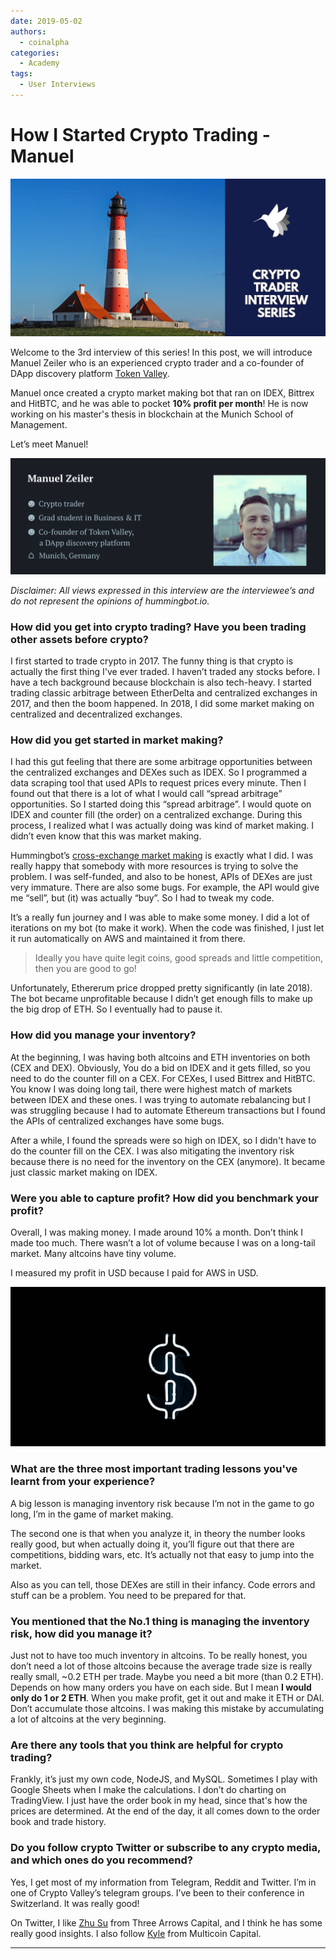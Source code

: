 ```yaml
---
date: 2019-05-02
authors:
  - coinalpha
categories:
  - Academy
tags:
  - User Interviews
---
```



# How I Started Crypto Trading - Manuel

![cover](cover.png)


Welcome to the 3rd interview of this series! In this post, we will introduce Manuel Zeiler who is an experienced crypto trader and a co-founder of DApp discovery platform [Token Valley](https://www.tokenvalley.com/).

Manuel once created a crypto market making bot that ran on IDEX, Bittrex and HitBTC, and he was able to pocket **10% profit per month**! He is now working on his master's thesis in blockchain at the Munich School of Management.

Let’s meet Manuel!

![Manuel Zeiler](./image1.png)

*Disclaimer: All views expressed in this interview are the interviewee’s and do not represent the opinions of hummingbot.io.*

### How did you get into crypto trading? Have you been trading other assets before crypto?

I first started to trade crypto in 2017. The funny thing is that crypto is actually the first thing I've ever traded. I haven’t traded any stocks before. I have a tech background because blockchain is also tech-heavy. I started trading classic arbitrage between EtherDelta and centralized exchanges in 2017, and then the boom happened. In 2018, I did some market making on centralized and decentralized exchanges.

<!-- more -->

### How did you get started in market making?

I had this gut feeling that there are some arbitrage opportunities between the centralized exchanges and DEXes such as IDEX. So I programmed a data scraping tool that used APIs to request prices every minute. Then I found out that there is a lot of what I would call “spread arbitrage” opportunities. So I started doing this “spread arbitrage”. I would quote on IDEX and counter fill (the order) on a centralized exchange. During this process, I realized what I was actually doing was kind of market making. I didn’t even know that this was market making.

Hummingbot’s [cross-exchange market making](../../../strategies/cross-exchange-market-making.md) is exactly what I did. I was really happy that somebody with more resources is trying to solve the problem. I was self-funded, and also to be honest, APIs of DEXes are just very immature. There are also some bugs. For example, the API would give me “sell”, but (it) was actually “buy”. So I had to tweak my code.

It’s a really fun journey and I was able to make some money. I did a lot of iterations on my bot (to make it work). When the code was finished, I just let it run automatically on AWS and maintained it from there.

> Ideally you have quite legit coins, good spreads and little competition, then you are good to go!

Unfortunately, Ethererum price dropped pretty significantly (in late 2018). The bot became unprofitable because I didn’t get enough fills to make up the big drop of ETH. So I eventually had to pause it.

### How did you manage your inventory?

At the beginning, I was having both altcoins and ETH inventories on both (CEX and DEX). Obviously, You do a bid on IDEX and it gets filled, so you need to do the counter fill on a CEX. For CEXes, I used Bittrex and HitBTC. You know I was doing long tail, there were highest match of markets between IDEX and these ones. I was trying to automate rebalancing but I was struggling because I had to automate Ethereum transactions but I found the APIs of centralized exchanges have some bugs.

After a while, I found the spreads were so high on IDEX, so I didn't have to do the counter fill on the CEX. I was also mitigating the inventory risk because there is no need for the inventory on the CEX (anymore). It became just classic market making on IDEX.

### Were you able to capture profit? How did you benchmark your profit?

Overall, I was making money. I made around 10% a month. Don’t think I made too much. There wasn’t a lot of volume because I was on a long-tail market. Many altcoins have tiny volume.

I measured my profit in USD because I paid for AWS in USD.

![Image](./image2.jpeg)

### What are the three most important trading lessons you've learnt from your experience?

A big lesson is managing inventory risk because I’m not in the game to go long, I’m in the game of market making.

The second one is that when you analyze it, in theory the number looks really good, but when actually doing it, you’ll figure out that there are competitions, bidding wars, etc. It’s actually not that easy to jump into the market.

Also as you can tell, those DEXes are still in their infancy. Code errors and stuff can be a problem. You need to be prepared for that.

### You mentioned that the No.1 thing is managing the inventory risk, how did you manage it?

Just not to have too much inventory in altcoins. To be really honest, you don’t need a lot of those altcoins because the average trade size is really really small, ~0.2 ETH per trade. Maybe you need a bit more (than 0.2 ETH). Depends on how many orders you have on each side. But I mean **I would only do 1 or 2 ETH**. When you make profit, get it out and make it ETH or DAI. Don’t accumulate those altcoins. I was making this mistake by accumulating a lot of altcoins at the very beginning.

### Are there any tools that you think are helpful for crypto trading?

Frankly, it’s just my own code, NodeJS, and MySQL. Sometimes I play with Google Sheets when I make the calculations. I don’t do charting on TradingView. I just have the order book in my head, since that's how the prices are determined. At the end of the day, it all comes down to the order book and trade history.

### Do you follow crypto Twitter or subscribe to any crypto media, and which ones do you recommend?

Yes, I get most of my information from Telegram, Reddit and Twitter. I’m in one of Crypto Valley’s telegram groups. I’ve been to their conference in Switzerland. It was really good!

On Twitter, I like [Zhu Su](https://twitter.com/zhusu) from Three Arrows Capital, and I think he has some really good insights. I also follow [Kyle](https://twitter.com/kylesamani) from Multicoin Capital.

---